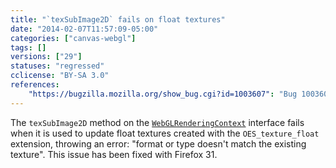```yaml
---
title: "`texSubImage2D` fails on float textures"
date: "2014-02-07T11:57:09-05:00"
categories: ["canvas-webgl"]
tags: []
versions: ["29"]
statuses: "regressed"
cclicense: "BY-SA 3.0"
references:
    "https://bugzilla.mozilla.org/show_bug.cgi?id=1003607": "Bug 1003607 – Header animation at acko.net is broken in FF 29 and above."
---
```

The `texSubImage2D` method on the [`WebGLRenderingContext`](https://developer.mozilla.org/en-US/docs/Web/API/WebGLRenderingContext) interface fails when it is used to update float textures created with the `OES_texture_float` extension, throwing an error: "format or type doesn't match the existing texture". This issue has been fixed with Firefox 31.
